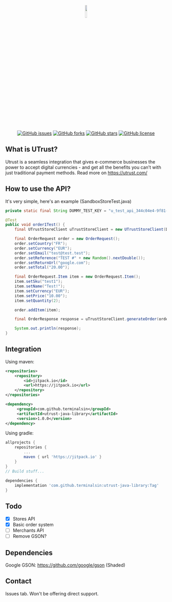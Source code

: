 <p align="center">
  <img width="10%" height="10%" src="https://jumpseller.co.uk/images/support/utrust/logoutrust.png">
  <br>
  <a href="https://github.com/terminalsin/utrust-java-library/issues"><img alt="GitHub issues" src="https://img.shields.io/github/issues/terminalsin/utrust-java-library"></a>
  <a href="https://github.com/terminalsin/utrust-java-library/network"><img alt="GitHub forks" src="https://img.shields.io/github/forks/terminalsin/utrust-java-library"></a>
  <a href="https://github.com/terminalsin/utrust-java-library/stargazers"><img alt="GitHub stars" src="https://img.shields.io/github/stars/terminalsin/utrust-java-library"></a>
  <a href="https://github.com/terminalsin/utrust-java-library"><img alt="GitHub license" src="https://img.shields.io/github/license/terminalsin/utrust-java-library"></a>
</p>
 

## What is UTrust? 
Utrust is a seamless integration that gives e-commerce businesses the power to accept digital currencies - and get all the benefits you can’t with just traditional payment methods. Read more on https://utrust.com/

## How to use the API?
It's very simple, here's an example (SandboxStoreTest.java)

```java
private static final String DUMMY_TEST_KEY = "u_test_api_344c04e4-9f81-4496-b63a-d79f6ac21e46";

@Test
public void order1Test() {
    final UTrustStoreClient uTrustStoreClient = new UTrustStoreClient(DUMMY_TEST_KEY, true);

    final OrderRequest order = new OrderRequest();
    order.setCountry("FR");
    order.setCurrency("EUR");
    order.setEmail("test@test.test");
    order.setReference("TEST #" + new Random().nextDouble());
    order.setReturnUrl("google.com");
    order.setTotal("20.00");

    final OrderRequest.Item item = new OrderRequest.Item();
    item.setSku("test1");
    item.setName("Test!");
    item.setCurrency("EUR");
    item.setPrice("10.00");
    item.setQuantity(2);

    order.addItem(item);

    final OrderResponse response = uTrustStoreClient.generateOrder(order);

    System.out.println(response);
}
```

## Integration
Using maven:

```xml
<repositories>
    <repository>
        <id>jitpack.io</id>
        <url>https://jitpack.io</url>
    </repository>
</repositories>

<dependency>
     <groupId>com.github.terminalsin</groupId>
     <artifactId>utrust-java-library</artifactId>
     <version>1.0.0</version>
</dependency>
```

Using gradle:

```gradle
allprojects {
    repositories {
        ...
        maven { url 'https://jitpack.io' }
    }
}
// Build stuff...
  
dependencies {
    implementation 'com.github.terminalsin:utrust-java-library:Tag'
}

```

## Todo
- [x] Stores API
- [x] Basic order system
- [ ] Merchants API
- [ ] Remove GSON?

## Dependencies
Google GSON: https://github.com/google/gson (Shaded)

## Contact
Issues tab. Won't be offering direct support.
